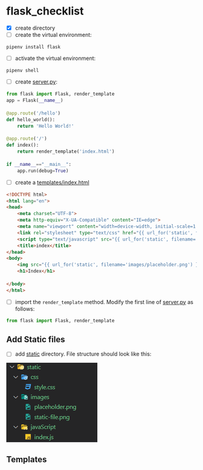 # flask_checklist

- [x] create directory
- [ ] create the virtual environment:

```
pipenv install flask
```
- [ ] activate the virtual environment:

```
pipenv shell
```

- [ ] create [server.py](server.py):

```py
from flask import Flask, render_template
app = Flask(__name__)  

@app.route('/hello')        
def hello_world():
    return 'Hello World!'

@app.route('/')
def index():
    return render_template('index.html')

if __name__=="__main__":    
    app.run(debug=True)
```

- [ ] create a [templates/index.html](templates/index.html)

```html
<!DOCTYPE html>
<html lang="en">
<head>
    <meta charset="UTF-8">
    <meta http-equiv="X-UA-Compatible" content="IE=edge">
    <meta name="viewport" content="width=device-width, initial-scale=1.0">
    <link rel="stylesheet" type="text/css" href="{{ url_for('static', filename='style.css') }}">
    <script type="text/javascript" src="{{ url_for('static', filename='index.js') }}"></script>
    <title>index</title>
</head>
<body>
    <img src="{{ url_for('static', filename='images/placeholder.png') }}">
    <h1>Index</h1>

</body>
</html>
```

- [ ] import the `render_template` method. Modify the first line of [server.py](server.py) as follows:
```py
from flask import Flask, render_template
```
## Add Static files

- [ ] add [static](static) directory. File structure should look like this:

![](static/images/static-file.png)

## Templates


